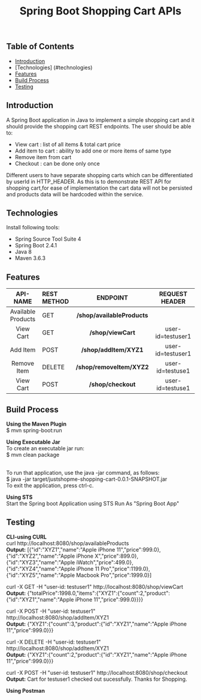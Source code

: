 <h1 align="center"> Spring Boot Shopping Cart APIs </h1> <br>

## Table of Contents

- [Introduction](#introduction)
- [Technologies] (#technologies)
- [Features](#features)
- [Build Process](#build-process)
- [Testing](#testing)

## Introduction
A Spring Boot application in Java to implement a simple shopping cart and it should provide the shopping cart  REST endpoints.
The user should be able to: 
- View cart : list of all items & total cart price
- Add item to cart : ability to add one or more items of same type
- Remove item from cart
- Checkout : can be done only once

Different users to have separate shopping carts which can be differentiated by userId in HTTP_HEADER.
As this is to demonstrate REST API for shopping cart,for ease of implementation the cart data will not be persisted and products data will be hardcoded within the service.

## Technologies
Install following tools:<br>
- Spring Source Tool Suite 4
- Spring Boot 2.4.1
- Java 8
- Maven 3.6.3

## Features

|   API-NAME	       |  REST METHOD |   ENDPOINT   | REQUEST HEADER  |
|:------------------:|:-------------|:-----------------------:|:--------------:|
| Available Products |      GET     | **/shop/availableProducts** |     |
| View Cart          |      GET     | **/shop/viewCart**       | user-id=testuser1      |
| Add Item           |      POST    | **/shop/addItem/XYZ1**   | user-id=testuser1      |
| Remove Item        |     DELETE   | **/shop/removeItem/XYZ2**| user-id=testuse1      |
| View Cart          |      POST    | **/shop/checkout**       | user-id=testuse1      |

## Build Process
**Using the Maven Plugin**<br>
$ mvn spring-boot:run

**Using Executable Jar**<br>
To create an executable jar run:<br>
$ mvn clean package<br><br>

To run that application, use the java -jar command, as follows:<br>
$ java -jar target/justshopme-shopping-cart-0.0.1-SNAPSHOT.jar<br>
To exit the application, press ctrl-c.

**Using STS**<br>
Start the Spring boot Application using STS Run As "Spring Boot App"

## Testing

**CLI-using CURL**<br>
curl http://localhost:8080/shop/availableProducts<br>
**Output:** [{"id":"XYZ1","name":"Apple iPhone 11","price":999.0},{"id":"XYZ2","name":"Apple iPhone X","price":899.0},{"id":"XYZ3","name":"Apple iWatch","price":499.0},{"id":"XYZ4","name":"Apple iPhone 11 Pro","price":1199.0},{"id":"XYZ5","name":"Apple Macbook Pro","price":1999.0}]<br>

curl -X GET -H "user-id: testuser1" http://localhost:8080/shop/viewCart<br>
**Output:** {"totalPrice":1998.0,"items":{"XYZ1":{"count":2,"product":{"id":"XYZ1","name":"Apple iPhone 11","price":999.0}}}}<br>

curl -X POST -H "user-id: testuser1" http://localhost:8080/shop/addItem/XYZ1<br>
**Output:** {"XYZ1":{"count":3,"product":{"id":"XYZ1","name":"Apple iPhone 11","price":999.0}}}<br>

curl -X DELETE -H "user-id: testuser1" http://localhost:8080/shop/addItem/XYZ1<br>
**Output:** {"XYZ1":{"count":2,"product":{"id":"XYZ1","name":"Apple iPhone 11","price":999.0}}}<br>

curl -X POST -H "user-id: testuser1" http://localhost:8080/shop/checkout<br>
**Output:** Cart for testuser1 checked out sucessfully. Thanks for Shopping.

**Using Postman**<br>
